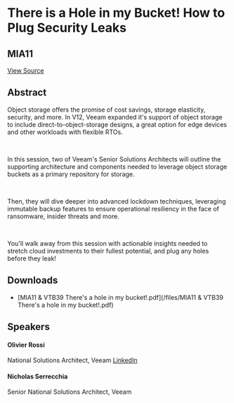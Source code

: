 # There is a Hole in my Bucket! How to Plug Security Leaks
## MIA11
[View Source](https://connect.veeam.com/flow/veeam/veeamon2023/attendeeportal/page/sessioncatalog/session/1678314162078001bBGa)

## Abstract
Object storage offers the promise of cost savings, storage elasticity, security, and more. In V12, Veeam expanded it's support of object storage to include direct-to-object-storage designs, a great option for edge devices and other workloads with flexible RTOs.

 

In this session, two of Veeam's Senior Solutions Architects will outline the supporting architecture and components needed to leverage object storage buckets as a primary repository for storage.

 

Then, they will dive deeper into advanced lockdown techniques, leveraging immutable backup features to ensure operational resiliency in the face of ransomware, insider threats and more.

 

You'll walk away from this session with actionable insights needed to stretch cloud investments to their fullest potential, and plug any holes before they leak!


## Downloads
- [MIA11 & VTB39 There's a hole in my bucket!.pdf](/files/MIA11 & VTB39 There's a hole in my bucket!.pdf)

## Speakers
#### Olivier Rossi
National Solutions Architect, Veeam
[LinkedIn](https://www.linkedin.com/in/olivierrossi/)
#### Nicholas Serrecchia
Senior National Solutions Architect, Veeam